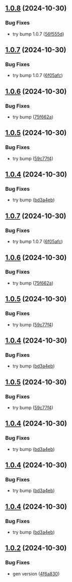 ## [1.0.8](https://github.com/gbfonseca/eitriapp-berserk/compare/v1.0.7...v1.0.8) (2024-10-30)


### Bug Fixes

* try bump 1.0.7 ([56f555d](https://github.com/gbfonseca/eitriapp-berserk/commit/56f555ddee8636ebf31f9f79d5f75da9f179d585))

## [1.0.7](https://github.com/gbfonseca/eitriapp-berserk/compare/v1.0.6...v1.0.7) (2024-10-30)


### Bug Fixes

* try bump 1.0.7 ([6f05afc](https://github.com/gbfonseca/eitriapp-berserk/commit/6f05afcc06fe3017b0ab809ba3bcd668665e9baf))

## [1.0.6](https://github.com/gbfonseca/eitriapp-berserk/compare/v1.0.5...v1.0.6) (2024-10-30)


### Bug Fixes

* try bump ([75f662a](https://github.com/gbfonseca/eitriapp-berserk/commit/75f662a80c7ca1f8ee678cdb4d6c454d63b13f7a))

## [1.0.5](https://github.com/gbfonseca/eitriapp-berserk/compare/v1.0.4...v1.0.5) (2024-10-30)


### Bug Fixes

* try bump ([59c77f4](https://github.com/gbfonseca/eitriapp-berserk/commit/59c77f46aa9aa0de52dab5d78926beacf0b52afc))

## [1.0.4](https://github.com/gbfonseca/eitriapp-berserk/compare/v1.0.3...v1.0.4) (2024-10-30)


### Bug Fixes

* try bump ([bd3a4eb](https://github.com/gbfonseca/eitriapp-berserk/commit/bd3a4eb03a985c4cffd6dfe3c0c207ce22ed83b9))


## [1.0.7](https://github.com/gbfonseca/eitriapp-berserk/compare/v1.0.6...v1.0.7) (2024-10-30)


### Bug Fixes

* try bump 1.0.7 ([6f05afc](https://github.com/gbfonseca/eitriapp-berserk/commit/6f05afcc06fe3017b0ab809ba3bcd668665e9baf))

## [1.0.6](https://github.com/gbfonseca/eitriapp-berserk/compare/v1.0.5...v1.0.6) (2024-10-30)


### Bug Fixes

* try bump ([75f662a](https://github.com/gbfonseca/eitriapp-berserk/commit/75f662a80c7ca1f8ee678cdb4d6c454d63b13f7a))

## [1.0.5](https://github.com/gbfonseca/eitriapp-berserk/compare/v1.0.4...v1.0.5) (2024-10-30)


### Bug Fixes

* try bump ([59c77f4](https://github.com/gbfonseca/eitriapp-berserk/commit/59c77f46aa9aa0de52dab5d78926beacf0b52afc))

## [1.0.4](https://github.com/gbfonseca/eitriapp-berserk/compare/v1.0.3...v1.0.4) (2024-10-30)


### Bug Fixes

* try bump ([bd3a4eb](https://github.com/gbfonseca/eitriapp-berserk/commit/bd3a4eb03a985c4cffd6dfe3c0c207ce22ed83b9))


## [1.0.5](https://github.com/gbfonseca/eitriapp-berserk/compare/v1.0.4...v1.0.5) (2024-10-30)


### Bug Fixes

* try bump ([59c77f4](https://github.com/gbfonseca/eitriapp-berserk/commit/59c77f46aa9aa0de52dab5d78926beacf0b52afc))

## [1.0.4](https://github.com/gbfonseca/eitriapp-berserk/compare/v1.0.3...v1.0.4) (2024-10-30)


### Bug Fixes

* try bump ([bd3a4eb](https://github.com/gbfonseca/eitriapp-berserk/commit/bd3a4eb03a985c4cffd6dfe3c0c207ce22ed83b9))


## [1.0.4](https://github.com/gbfonseca/eitriapp-berserk/compare/v1.0.3...v1.0.4) (2024-10-30)


### Bug Fixes

* try bump ([bd3a4eb](https://github.com/gbfonseca/eitriapp-berserk/commit/bd3a4eb03a985c4cffd6dfe3c0c207ce22ed83b9))


## [1.0.4](https://github.com/gbfonseca/eitriapp-berserk/compare/v1.0.3...v1.0.4) (2024-10-30)


### Bug Fixes

* try bump ([bd3a4eb](https://github.com/gbfonseca/eitriapp-berserk/commit/bd3a4eb03a985c4cffd6dfe3c0c207ce22ed83b9))


## [1.0.2](https://github.com/gbfonseca/eitriapp-berserk/compare/v1.0.1...v1.0.2) (2024-10-30)

### Bug Fixes

- gen version ([4f6a830](https://github.com/gbfonseca/eitriapp-berserk/commit/4f6a83019618fb8481a26a1b1453a52041ffefbe))
